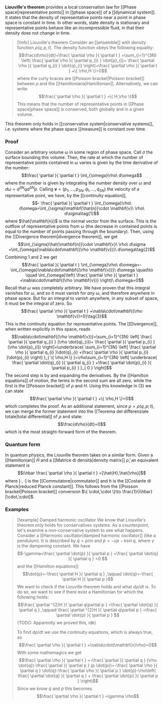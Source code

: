**Liouville's theorem** provides a local conservation law for [[Phase space|representative points]] in [[phase space]] of a [[dynamical system]]. It states that the density of representative points near a point in phase space is constant in time. In other words, state density is stationary and representative points behave like an incompressible fluid, in that their density does not change in time.

> [!info] Liouville's theorem
> Consider an [[ensemble]] with density function $\rho(q,p,t)$. The density function obeys the following equality:
> $$\frac{d\rho}{dt}=\frac{ \partial \rho }{ \partial t } +\sum_{i=1}^{3N} \left( \frac{ \partial \rho }{ \partial p_{i} } \dot{p}_{i}+ \frac{ \partial \rho }{ \partial q_{i} } \dot{q}_{i} \right)=\frac{ \partial \rho }{ \partial t } +\{ \rho,H \}=0$$
> where the curly braces are [[Poisson bracket|Poisson bracket]] between $\rho$ and the [[Hamiltoniana|Hamiltonian]]. Alternatively, we can write
> $$\frac{ \partial \rho }{ \partial t } =\{ H,\rho \}$$
> This means that the number of representative points in [[Phase space|phase space]] is conserved, both globally and in a given volume.

This theorem only holds in [[conservative system|conservative systems]], i.e. systems where the phase space [[measure]] is constant over time.
### Proof
Consider an arbitrary volume $\omega$ in some region of phase space. Call $\sigma$ the surface bounding this volume. Then, the rate at which the number of representative points contained in $\omega$ varies is given by the time derivative of the number:
$$\frac{ \partial  }{ \partial t } \int_{\omega}\rho\ d\omega$$
where the number is given by integrating the number density over $\omega$ and $d\omega=d^{3N}qd^{3N}p$. Calling $\mathbf{v}=(\dot{p}_{1},\ldots,\dot{p}_{3N},\dot{q}_{1},\ldots,\dot{q}_{3N})$ the velocity of a representative point, we have, by the [[continuity equation]],
$$- \frac{ \partial  }{ \partial t } \int_{\omega}\rho\ d\omega=\int_{\sigma}\mathbf{\hat{n}}\cdot \mathbf{v}\ \rho\ d\sigma\tag{1}$$
where $\hat{\mathbf{n}}$ is the normal vector from the surface. This is the outflow of representative points from $\omega$ (the decrease in contained points is equal to the number of points passing through the boundary). Then, using the [[Divergence theorem|divergence theorem]], we get
$$\int_{\sigma}\hat{\mathbf{n}}\cdot \mathbf{v}\ \rho\ d\sigma =\int_{\omega}\nabla\cdot\mathbf{(\rho \mathbf{v})}\ d\omega\tag{2}$$
Combining $1$ and $2$ we get
$$\frac{ \partial  }{ \partial t } \int_{\omega}\rho\ d\omega=-\int_{\omega}\nabla\cdot\mathbf{(\rho \mathbf{v})}\ d\omega \quad\to \quad \int_{\omega}\left( \frac{ \partial \rho }{ \partial t } +\nabla\cdot\mathbf{(\rho \mathbf{v})} \right)\ d\omega=0$$
Recall that $\omega$ was completely arbitrary. We have proven that this integral vanishes for $\omega$, and so it must vanish for *any* $\omega$, and therefore anywhere in phase space. But for an integral to vanish anywhere, in any subset of space, it must be the integral of zero. So
$$\frac{ \partial \rho }{ \partial t } +\nabla\cdot\mathbf{(\rho \mathbf{v})=0}\tag{3}$$
This is the continuity equation for representative points. The [[Divergence]], when written explicitly in this space, reads
$$\nabla\cdot\mathbf{(\rho \mathbf{v})}=\sum_{i=1}^{3N} \left[ \frac{ \partial  }{ \partial q_{i} } (\rho \dot{q}_{i})+ \frac{ \partial  }{ \partial p_{i} } (\rho \dot{p}_{i}) \right]=\underbrace{ \sum_{i=1}^{3N} \left[ \frac{ \partial \rho }{ \partial q_{i} }\dot{q}_{i} +\frac{ \partial \rho }{ \partial p_{i} }\dot{p}_{i}  \right] }_{ \{ \rho,H \} }+\rho\sum_{i=1}^{3N} \left[ \underbrace{ \frac{ \partial \dot{q}_{i} }{ \partial q_{i} } +\frac{ \partial \dot{p}_{i} }{ \partial p_{i} } }_{ 0 }  \right]$$
The second step is by and expanding the derivatives. By the [[Hamilton equations]] of motion, the terms in the second sum are all zero, while the first is the [[Poisson bracket]] of $\rho$ and $H$. Using this knowledge in $(3)$ we can state
$$\frac{ \partial \rho }{ \partial t } +\{ \rho,H \}=0$$
which completes the proof. As an additional statement, since $\rho=\rho(q,p;t)$, we can merge the former statement into the [[Teorema del differenziale totale|total differential]] of $\rho$ and state:
$$\frac{d\rho}{dt}=0$$
which is the most straight-forward form of the theorem.
### Quantum form
In quantum physics, the Liouville theorem takes on a similar form. Given a [[Hamiltonian]] $\hat{H}$ and a [[Matrice di densità|density matrix]] $\hat{\rho}$, an equivalent statement is
$$i\hbar \frac{ \partial \rho }{ \partial t } =[\hat{H},\hat{\rho}]$$
where $[\cdot,\cdot]$ is the [[Commutatore|commutator]] and $\hbar$ is the [[Costante di Planck|reduced Planck constant]]. This follows from the  [[Poisson bracket|Poisson bracket]] conversion $\{ \cdot,\cdot \}\to \frac{1}{i\hbar} [\cdot,\cdot]$.
### Examples
> [!example] Damped harmonic oscillator
> We know that Liouville's theorem only holds for conservatives systems. As a counterpoint, let's examine a non-conservative system to see what happens. Consider a [[Harmonic oscillator|damped harmonic oscillator]] (like a pendulum). It is described by $\dot{q}=p/m$ and $\dot{p}=-\gamma p-k\sin q$, where $\gamma$ is the dampening constant. We have
> $$-\gamma=\frac{ \partial \dot{p} }{ \partial p } +\frac{ \partial \dot{q} }{ \partial q } =0 $$
> and the [[Hamilton equations]]
> $$\dot{p}=-\frac{ \partial H }{ \partial q } ,\qquad \dot{q}=-\frac{ \partial H }{ \partial p }$$
> We want to check if the Liouville theorem holds and what $d\rho/dt$ is. To do so, we want to see if there exist a Hamiltonian for which the following holds:
> $$\frac{ \partial ^{2}H }{ \partial q\partial p } =\frac{ \partial \dot{q} }{ \partial q } ,\qquad \frac{ \partial ^{2}H }{ \partial q\partial p } =\frac{ \partial \dot{p} }{ \partial p } $$
> (TODO: Apparently we proved this, idk)
> 
> To find $d\rho/dt$ we use the continuity equations, which is always true, so
> $$\frac{ \partial \rho }{ \partial t } +\nabla\cdot(\mathbf{v}\rho)=0$$
> With some mathemagics we get
> $$\frac{ \partial \rho }{ \partial t } =-\frac{ \partial  }{ \partial q } (\rho \dot{q})-\frac{ \partial  }{ \partial p } (p \dot{p})=-\frac{ \partial \rho }{ \partial q } \dot{q}-\frac{ \partial \rho }{ \partial p } \dot{p}-\rho\left( \frac{ \partial \dot{q} }{ \partial q } + \frac{ \partial \dot{p} }{ \partial p }  \right)$$
> Since we know $\dot{q}$ and $\dot{p}$ this becomes
> $$\frac{ \partial \rho }{ \partial t } =\gamma \rho$$
